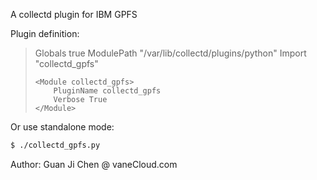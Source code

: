 A collectd plugin for IBM GPFS

Plugin definition: 
> <LoadPlugin python>
>     Globals true
> </LoadPlugin>
> 
> <Plugin python>
>     ModulePath "/var/lib/collectd/plugins/python"
>     Import "collectd_gpfs"
> 
>     <Module collectd_gpfs>
>         PluginName collectd_gpfs
>         Verbose True
>     </Module>
> </Plugin>

Or use standalone mode:
```bash
$ ./collectd_gpfs.py
```


Author:
Guan Ji Chen @ vaneCloud.com
